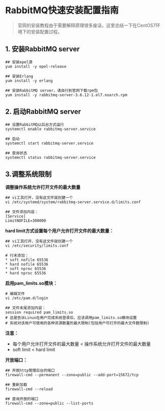 # RabbitMQ快速安装配置指南

> 官网的安装教程由于需要解释原理很多废话，这里总结一下在CentOS7环境下的安装配置过程。

## 1. 安装RabbitMQ server

```
## 安装epel源
yum install -y epel-release

## 安装Erlang
yum install -y erlang

## 安装RabbitMQ server，请自行到官网下载rpm包
yum install -y rabbitmq-server-3.6.12-1.el7.noarch.rpm
```

## 2. 启动RabbitMQ server

```
## 设置RabbitMQ以后台方式运行
systemctl enable rabbitmq-server.service

## 启动
systemctl start rabbitmq-server.service

## 查询状态
systemctl status rabbitmq-server.service
```

## 3.调整系统限制

**调整操作系统允许打开文件的最大数量**

```
## vi工具打开，没有这文件就创建一个
vi /etc/systemd/system/rabbitmq-server.service.d/limits.conf

## 文件添加内容：
[Service]
LimitNOFILE=300000
```

**hard limit方式设置每个用户允许打开文件的最大数量：**

```
## vi工具打开，没有这文件就创建一个
vi /etc/security/limits.conf

# 行末添加：
* soft nofile 65536
* hard nofile 65536
* soft nproc 65536
* hard nproc 65536
```

**启用pam\_limits.so模块：**

```
# 编辑文件
vi /etc/pam.d/login

## 文件末尾添加内容：
session required pam_limits.so
# 这是告诉Linux在用户完成系统登录后，应该调用pam_limits.so模块设置
# 系统对该用户可使用的各种资源数量的最大限制(包括用户可打开的最大文件数限制)
```

**注意：**

* 每个用户允许打开文件的最大数量 &lt; 操作系统允许打开文件的最大数量
* soft limit &lt; hard limit

**开放端口：**

```
## 开放http管理后台的端口
firewall-cmd --permanent --zone=public --add-port=15672/tcp

## 重新加载
firewall-cmd --reload

## 查询开放的端口
firewall-cmd --zone=public --list-ports
```



